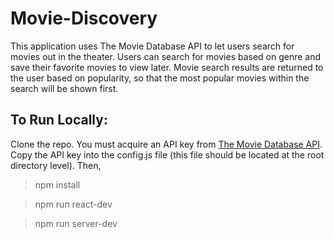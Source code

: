 # Movie-Discovery
This application uses The Movie Database API to let users search for movies out in the theater.  Users can search for movies based on genre and save their favorite movies to view later.  Movie search results are returned to the user based on popularity, so that the most popular movies within the search will be shown first.

## To Run Locally:
Clone the repo.  You must acquire an API key from [The Movie Database API](https://www.themoviedb.org/documentation/api?language=en-US).  Copy the API key into the config.js file (this file should be located at the root directory level). Then,

> npm install

> npm run react-dev

> npm run server-dev
